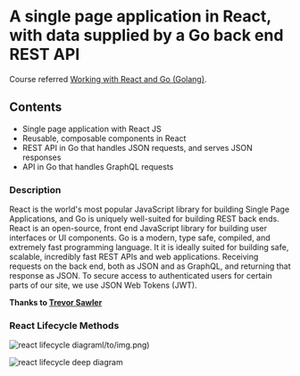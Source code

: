 # A single page application in React, with data supplied by a Go back end REST API

Course referred [Working with React and Go (Golang)](https://e2.udemymail.com/ls/click?upn=s5Pt16BViR0zgCI1xSXEEtHGh8BdP1yCD9eapQc5g8JGUI2JZ5ZHXMWGpFLGw5qDVnRVxC5gw0E4ExHTWz2cjFDm-2B2kvpIDlzuqNvlhbm4WQPByjhatkqOHaDfhOgbNzxk8rng4-2FkDI35S9sAx4VbZ1QA50OABDUIK-2B9uuwfcO4aHH6xKSk7OHg7n1PP8FlUWimUnai-2BJnb4iISKn-2FSMXkaKYdJZTVH-2FbrQp4y73OiiNan8Y-2BUV0e7WGuz8Cml6hGKvlHOf8SO2tPaPZJ5Fy4w-3D-3Dyly9_DYTu1JLF-2FPhTdZDO57SRv6VCQlHrhkZv4KsHMpdvAAJgXRVN4-2BaDb-2FPgQq32lqKLBNI8CAkQdP4Osr2tSnvrsTZJEki-2FpnARQxDZmxgIOq5qrJhDv7w9HSGTHf5BcV5OQCTgNKwME2GwywrChp-2B56VEyLcA2IzZX8EtQT-2FpsSDy5uuhuS5sSrGdMWJtvn0syThQlAHDK42zJv-2BZ0vCVt-2BcgnaZqRMBNtXLSCQuSqbbo2LEBbRkshO5Du4deHLCNZOBeO2EvgGmLnDwHQWF5STayk-2FcwuztuYtX8CYy915LyKXl5pC9qGyOPi4PWWqURLNgmk97Tjhv5cM-2ByhLQfcq1e8r5azlau2ARDii-2F6SMLiJUsw5Q-2BFbxGlhalfVyTO4dq57AuUcXu998qSMBDiVCOvqEcudOID347XJVYHjmiYYNMYf8QgVrcGJC-2BoJdhtm).

## Contents
* Single page application with React JS
* Reusable, composable components in React
* REST API in Go that handles JSON requests, and serves JSON responses
* API in Go that handles GraphQL requests

### Description

React is the world's most popular JavaScript library for building Single Page Applications, and Go is uniquely well-suited for building REST back ends.
React is an open-source, front end JavaScript library for building user interfaces or UI components.
Go is a modern, type safe, compiled, and extremely fast programming language. It it is ideally suited for building safe, scalable, incredibly fast REST APIs and web applications.
Receiving requests on the back end, both as JSON and as GraphQL, and returning that response as JSON.
To secure access to authenticated users for certain parts  of our site, we use JSON Web Tokens (JWT).

**Thanks to [Trevor Sawler](https://udemy.com/user/trevor-sawler/)**

### React Lifecycle Methods
![react lifecycle diagram](https://www.google.com/url?sa%3Di%26url%3Dhttps%3A%2F%2Fgist.github.com%2Fross-u%2Fdade01d6a7e03f2aa064383d6515567a%26psig%3DAOvVaw0cRN-J8wOLAURgpilFcMGm%26ust%3D1668145202978000%26source%3Dimages%26cd%3Dvfe%26ved%3D0CBAQjRxqFwoTCLDE0abzovsCFQAAAAAdAAAAABAS)l/to/img.png)

![react lifecycle deep diagram](https://www.google.com/url?sa%3Di%26url%3Dhttps%3A%2F%2Fprogrammingwithmosh.com%2Fjavascript%2Freact-lifecycle-methods%2F%26psig%3DAOvVaw0cRN-J8wOLAURgpilFcMGm%26ust%3D1668145202978000%26source%3Dimages%26cd%3Dvfe%26ved%3D0CBAQjRxqFwoTCLDE0abzovsCFQAAAAAdAAAAABAc)